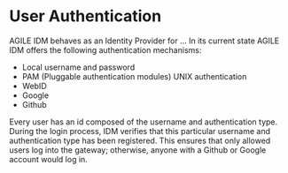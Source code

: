 # User Authentication

AGILE IDM behaves as an Identity Provider for … 
In its current state AGILE IDM offers the following authentication mechanisms:

* Local username and password
* PAM (Pluggable authentication modules) UNIX authentication
* WebID
* Google
* Github

Every user has an id composed of the username and authentication type. During the login process, IDM verifies 
that this particular username and authentication type has been registered. This ensures that only allowed users 
log into the gateway; otherwise, anyone with a Github or Google account would log in.

